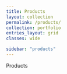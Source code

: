 ```yaml
---
title: Products
layout: collection
permalink: /products/
collection: portfolio
entries_layout: grid
classes: wide

sidebar: "products"
---
```


Products